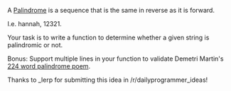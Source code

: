 A [Palindrome](http://en.wikipedia.com/wiki/Palindrome) is a sequence that is the same in reverse as it is forward.

I.e. hannah, 12321.

Your task is to write a function to determine whether a given string is palindromic or not.


Bonus:  Support multiple lines in your function to validate Demetri Martin's [224 word palindrome poem](http://www.pastemagazine.com/articles/2009/02/demetri-martins-palindrome-poem.html).


Thanks to _lerp for submitting this idea in /r/dailyprogrammer_ideas!